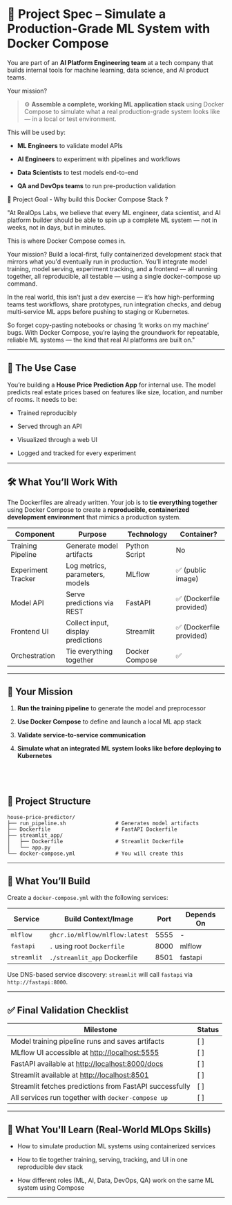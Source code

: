 # 🧪 Project Spec – Simulate a Production-Grade ML System with Docker Compose

You are part of an **AI Platform Engineering team** at a tech company that builds internal tools for machine learning, data science, and AI product teams.

Your mission?

> ⚙️ **Assemble a complete, working ML application stack** using Docker Compose to simulate what a real production-grade system looks like — in a local or test environment.

This will be used by:

* **ML Engineers** to validate model APIs

* **AI Engineers** to experiment with pipelines and workflows

* **Data Scientists** to test models end-to-end

* **QA and DevOps teams** to run pre-production validation

🎯 Project Goal - Why build this Docker Compose Stack ? 

"At RealOps Labs, we believe that every ML engineer, data scientist, and AI platform builder should be able to spin up a complete ML system — not in weeks, not in days, but in minutes.

This is where Docker Compose comes in.

Your mission? Build a local-first, fully containerized development stack that mirrors what you'd eventually run in production. You’ll integrate model training, model serving, experiment tracking, and a frontend — all running together, all reproducible, all testable — using a single docker-compose up command.

In the real world, this isn’t just a dev exercise — it’s how high-performing teams test workflows, share prototypes, run integration checks, and debug multi-service ML apps before pushing to staging or Kubernetes.

So forget copy-pasting notebooks or chasing ‘it works on my machine’ bugs. With Docker Compose, you’re laying the groundwork for repeatable, reliable ML systems — the kind that real AI platforms are built on."

---

## 🧱 The Use Case

You’re building a **House Price Prediction App** for internal use. The model predicts real estate prices based on features like size, location, and number of rooms. It needs to be:

* Trained reproducibly

* Served through an API

* Visualized through a web UI

* Logged and tracked for every experiment

---

## 🛠️ What You’ll Work With

The Dockerfiles are already written. Your job is to **tie everything together** using Docker Compose to create a **reproducible, containerized development environment** that mimics a production system.

|  Component |  Purpose |  Technology |  Container? |
|---|---|---|---|
|  Training Pipeline |  Generate model artifacts |  Python Script |  No |
|  Experiment Tracker |  Log metrics, parameters, models |  MLflow |  ✅ (public image) |
|  Model API |  Serve predictions via REST |  FastAPI |  ✅ (Dockerfile provided) |
|  Frontend UI |  Collect input, display predictions |  Streamlit |  ✅ (Dockerfile provided) |
|  Orchestration |  Tie everything together |  Docker Compose |  ✅ |
---

## 🎯 Your Mission

1. **Run the training pipeline** to generate the model and preprocessor

2. **Use Docker Compose** to define and launch a local ML app stack

3. **Validate service-to-service communication**

4. **Simulate what an integrated ML system looks like before deploying to Kubernetes**

⠀
---

## 📂 Project Structure

```
house-price-predictor/
├── run_pipeline.sh                # Generates model artifacts
├── Dockerfile                     # FastAPI Dockerfile
├── streamlit_app/
│   ├── Dockerfile                 # Streamlit Dockerfile
│   └── app.py
└── docker-compose.yml             # You will create this
```

---

## 📌 What You’ll Build

Create a `docker-compose.yml` with the following services:

|  Service |  Build Context/Image |  Port |  Depends On |
|---|---|---|---|
|  `mlflow` |  `ghcr.io/mlflow/mlflow:latest` |  5555 |  - |  
|  `fastapi` |  `.` using root `Dockerfile` |  8000 |  mlflow |  
|  `streamlit` |  `./streamlit_app` Dockerfile |  8501 |  fastapi |  
Use DNS-based service discovery: `streamlit` will call `fastapi` via `http://fastapi:8000`.

---

## ✅ Final Validation Checklist

|  Milestone |  Status |
|---|---|
|  Model training pipeline runs and saves artifacts |  [ ] |
|  MLflow UI accessible at [http://localhost:5555](http://localhost:5555/) |  [ ] |  
|  FastAPI available at [http://localhost:8000/docs](http://localhost:8000/docs) |  [ ] |  
|  Streamlit available at [http://localhost:8501](http://localhost:8501/) |  [ ] |  
|  Streamlit fetches predictions from FastAPI successfully |  [ ] |
|  All services run together with `docker-compose up` |  [ ] |  
---

## 🚀 What You'll Learn (Real-World MLOps Skills)

* How to simulate production ML systems using containerized services

* How to tie together training, serving, tracking, and UI in one reproducible dev stack

* How different roles (ML, AI, Data, DevOps, QA) work on the same ML system using Compose

---

